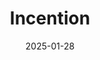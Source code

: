 ---  
layout: startup_page  
title: "Incention"  
id: "incention.io"  
permalink: "/incentionincention.io01282025/"  
website: "https://www.incention.io"  
funding_round: ""  
funding_amount: ""  
investors: "a16z crypto"  
about: "Incention is an entertainment platform utilizing Story's IP blockchain, aiming to protect IP holders' work and engage audiences. It allows for community collaboration on storytelling, enabling fans to contribute elements and own digital assets related to the story's development. The platform uses an AI agent to assist in idea generation and ensure accuracy."  
markets: "Entertainment, Blockchain, AI"  
hq: "Santa Monica, California, United States"  
founded_year: "2022"  
linkedin: "https://www.linkedin.com/company/incention"  
twitter: "https://twitter.com/Adimverse"  
instagram: ""  
facebook: "https://www.facebook.com/adimverse"  
crunchbase: ""  
pitchbook: "https://pitchbook.com/profiles/company/498016-63"  

date_display: "28-Jan-2025"  
date: "2025-01-28"

# SEO Optimization  
meta_title: "Incention"  
meta_description: "Incention, Incention is an entertainment platform utilizing Story's IP blockchain, aiming to protect IP holders' work and engage audiences. It allows for communi..."  
meta_keywords: "Incention, Entertainment, Blockchain, AI,  funding"  
canonical_url: "https://startup.projectstartups.com/incentionincention.io01282025/"  
---